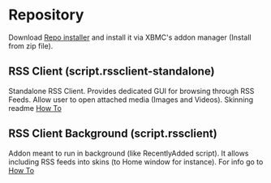 # Repository

Download [Repo installer](https://github.com/downloads/pieh/pieh-xbmc-addons/repository.pieh.zip) and install it via XBMC's addon manager (Install from zip file).

## RSS Client (script.rssclient-standalone)

Standalone RSS Client. Provides dedicated GUI for browsing through RSS Feeds. Allow user to open attached media (Images and Videos). Skinning readme [How To](http://github.com/pieh/pieh-xbmc-addons/blob/master/HowTo/skinning_standalone.md)

## RSS Client Background (script.rssclient)

Addon meant to run in background (like RecentlyAdded script). It allows including RSS feeds into skins (to Home window for instance). For info go to [How To](http://github.com/pieh/pieh-xbmc-addons/blob/master/HowTo/rssclient_howto.md)